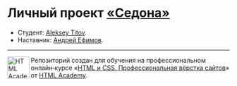 # Личный проект [«Седона»](https://talexden.github.io/sedona/)

* Студент: [Aleksey Titov](https://up.htmlacademy.ru/htmlcss/30/user/1679727).
* Наставник: [Андрей Ефимов](https://up.htmlacademy.ru/htmlcss/30/user/367335).

---

<a href="https://htmlacademy.ru/intensive/htmlcss"><img align="left" width="50" height="50" alt="HTML Academy" src="https://up.htmlacademy.ru/static/img/intensive/htmlcss/logo-for-github-2.png"></a>

Репозиторий создан для обучения на профессиональном онлайн‑курсе «[HTML и CSS. Профессиональная вёрстка сайтов](https://htmlacademy.ru/intensive/htmlcss)» от [HTML Academy](https://htmlacademy.ru).
